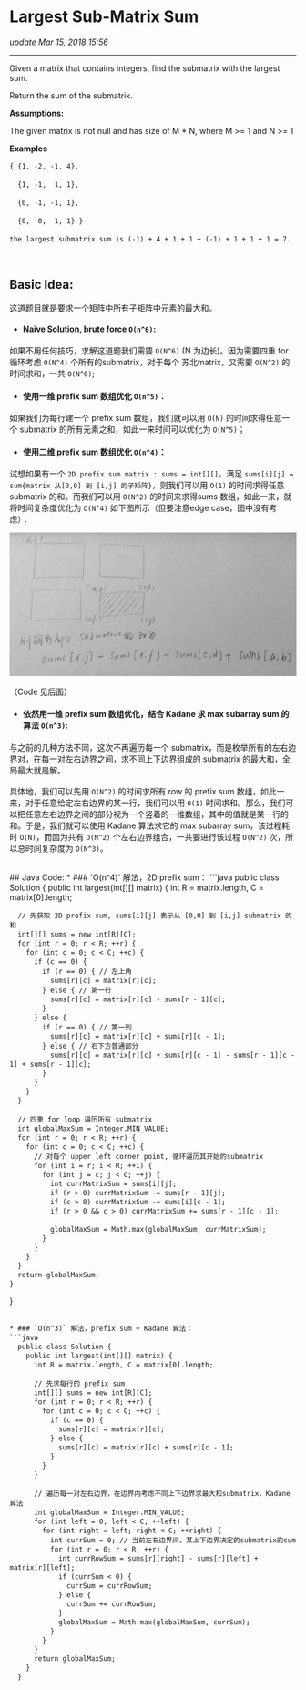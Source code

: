 # Largest Sub-Matrix Sum
_update Mar 15, 2018 15:56_

---
Given a matrix that contains integers, find the submatrix with the largest sum.

Return the sum of the submatrix.

**Assumptions:**

The given matrix is not null and has size of M * N, where M >= 1 and N >= 1

**Examples**

    { {1, -2, -1, 4},
    
      {1, -1,  1, 1},
    
      {0, -1, -1, 1},
    
      {0,  0,  1, 1} }
    
    the largest submatrix sum is (-1) + 4 + 1 + 1 + (-1) + 1 + 1 + 1 = 7.
    
<br>

## Basic Idea:
这道题目就是要求一个矩阵中所有子矩阵中元素的最大和。

* #### Naive Solution, brute force `O(n^6)`:
如果不用任何技巧，求解这道题我们需要 `O(N^6)` (N 为边长)。因为需要四重 for 循环考虑 `O(N^4)` 个所有的submatrix，对于每个 苏北matrix，又需要 `O(N^2)` 的时间求和，一共 `O(N^6)`;

* #### 使用一维 prefix sum 数组优化 `O(n^5)`：
如果我们为每行建一个 prefix sum 数组，我们就可以用 `O(N)` 的时间求得任意一个 submatrix 的所有元素之和，如此一来时间可以优化为 `O(N^5)`；

* #### 使用二维 prefix sum 数组优化 `O(n^4)`：
试想如果有一个 `2D prefix sum matrix : sums = int[][]`，满足 `sums[i][j] = sum{matrix 从[0,0] 到 [i,j] 的子矩阵}`，则我们可以用 `O(1)` 的时间求得任意 submatrix 的和。而我们可以用 `O(N^2)` 的时间来求得sums 数组，如此一来，就将时间复杂度优化为 `O(N^4)` 如下图所示（但要注意edge case，图中没有考虑）：

![](/assets/WechatIMG2.jpg)

（Code 见后面）

* #### 依然用一维 prefix sum 数组优化，结合 Kadane 求 max subarray sum 的算法 `O(n^3)`:
与之前的几种方法不同，这次不再遍历每一个 submatrix，而是枚举所有的左右边界对，在每一对左右边界之间，求不同上下边界组成的 submatrix 的最大和，全局最大就是解。
<br><br>
具体地，我们可以先用 `O(N^2)` 的时间求所有 row 的 prefix sum 数组，如此一来，对于任意给定左右边界的某一行，我们可以用 `O(1)` 时间求和。那么，我们可以把任意左右边界之间的部分视为一个竖着的一维数组，其中的值就是某一行的和。于是，我们就可以使用 Kadane 算法求它的 max subarray sum，该过程耗时 `O(N)`，而因为共有 `O(N^2)` 个左右边界组合，一共要进行该过程 `O(N^2)` 次，所以总时间复杂度为 `O(N^3)`。

<br>
## Java Code:
* ### `O(n^4)` 解法，2D prefix sum：
```java
  public class Solution {
    public int largest(int[][] matrix) {
      int R = matrix.length, C = matrix[0].length;
  
      // 先获取 2D prefix sum, sums[i][j] 表示从 [0,0] 到 [i,j] submatrix 的和
      int[][] sums = new int[R][C];
      for (int r = 0; r < R; ++r) {
        for (int c = 0; c < C; ++c) {
          if (c == 0) {
            if (r == 0) { // 左上角
              sums[r][c] = matrix[r][c];
            } else { // 第一行
              sums[r][c] = matrix[r][c] + sums[r - 1][c];
            }
          } else {
            if (r == 0) { // 第一列
              sums[r][c] = matrix[r][c] + sums[r][c - 1];
            } else { // 右下方普通部分
              sums[r][c] = matrix[r][c] + sums[r][c - 1] - sums[r - 1][c - 1] + sums[r - 1][c];
            }
          }
        }
      }
  
      // 四重 for loop 遍历所有 submatrix
      int globalMaxSum = Integer.MIN_VALUE;
      for (int r = 0; r < R; ++r) {
        for (int c = 0; c < C; ++c) {
          // 对每个 upper left corner point, 循环遍历其开始的submatrix
          for (int i = r; i < R; ++i) {
            for (int j = c; j < C; ++j) {
              int currMatrixSum = sums[i][j];
              if (r > 0) currMatrixSum -= sums[r - 1][j];
              if (c > 0) currMatrixSum -= sums[i][c - 1];
              if (r > 0 && c > 0) currMatrixSum += sums[r - 1][c - 1];
  
              globalMaxSum = Math.max(globalMaxSum, currMatrixSum);
            }
          }
        }
      }
      return globalMaxSum;
    }
  }
```

* ### `O(n^3)` 解法，prefix sum + Kadane 算法：
```java
  public class Solution {
    public int largest(int[][] matrix) {
      int R = matrix.length, C = matrix[0].length;
  
      // 先求每行的 prefix sum
      int[][] sums = new int[R][C];
      for (int r = 0; r < R; ++r) {
        for (int c = 0; c < C; ++c) {
          if (c == 0) {
            sums[r][c] = matrix[r][c];
          } else {
            sums[r][c] = matrix[r][c] + sums[r][c - 1];
          }
        }
      }
  
      // 遍历每一对左右边界，在边界内考虑不同上下边界求最大和submatrix，Kadane 算法
      int globalMaxSum = Integer.MIN_VALUE;
      for (int left = 0; left < C; ++left) {
        for (int right = left; right < C; ++right) {
          int currSum = 0; // 当前左右边界间，某上下边界决定的submatrix的sum
          for (int r = 0; r < R; ++r) {
            int currRowSum = sums[r][right] - sums[r][left] + matrix[r][left];
            if (currSum < 0) {
              currSum = currRowSum;
            } else {
              currSum += currRowSum;
            }
            globalMaxSum = Math.max(globalMaxSum, currSum);
          }
        }
      }
      return globalMaxSum;
    }
  }
```

